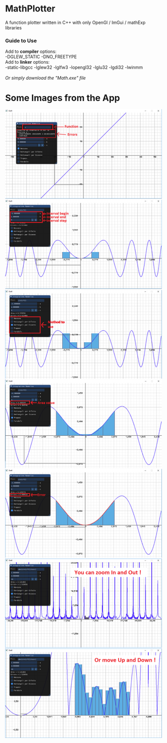 # MathPlotter
A function plotter written in C++ with only OpenGl / ImGui / mathExp libraries

### Guide to Use
Add to **compiler** options:<br>
-DGLEW_STATIC -DNO_FREETYPE<br>
Add to **linker** options:<br>
-static-libgcc -lglew32 -lglfw3 -lopengl32 -lglu32 -lgdi32 -lwinmm<br><br>
_Or simply download the "Math.exe" file_<br>

# Some Images from the App
![alt text](https://github.com/DavDag/MathPlotter/blob/master/images/1.PNG)
![alt text](https://github.com/DavDag/MathPlotter/blob/master/images/2.PNG)
![alt text](https://github.com/DavDag/MathPlotter/blob/master/images/3.PNG)
![alt text](https://github.com/DavDag/MathPlotter/blob/master/images/4.PNG)
![alt text](https://github.com/DavDag/MathPlotter/blob/master/images/5.PNG)
![alt text](https://github.com/DavDag/MathPlotter/blob/master/images/6.PNG)
![alt text](https://github.com/DavDag/MathPlotter/blob/master/images/7.PNG)
